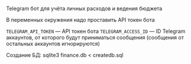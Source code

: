 Telegram бот для учёта личных расходов и ведения бюджета


В переменных окружения надо проставить API токен бота

`TELEGRAM_API_TOKEN` — API токен бота
`TELEGRAM_ACCESS_ID` — ID Telegram аккаунтов, от которого будут приниматься сообщения (сообщения от остальных аккаунтов игнорируются)

Создание БД:
    sqlite3  finance.db < createdb.sql

